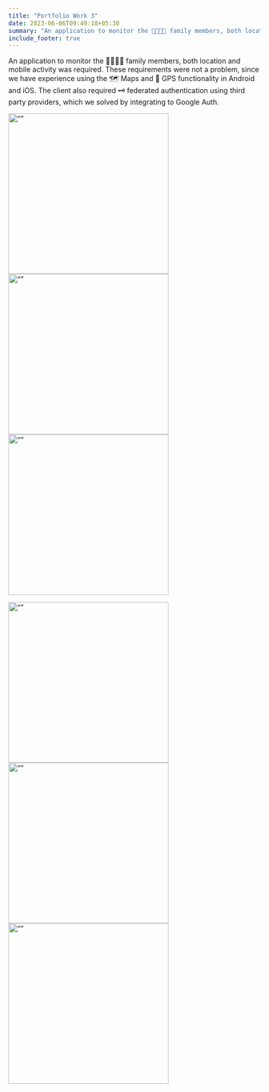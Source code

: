 ```yaml
---
title: "Portfolio Work 3"
date: 2023-06-06T09:49:18+05:30
summary: "An application to monitor the 👨‍👩‍👧‍👦 family members, both location and mobile activity ... "
include_footer: true
---
```



An application to monitor the 👨‍👩‍👧‍👦 family members, both location and mobile activity was required. These requirements were not a problem, since we have experience using the 🗺️ Maps and 📌 GPS functionality in Android and iOS. The client also required 🗝️ federated authentication using third party providers, which we solved by integrating to Google Auth.

<img src="https://i.imgur.com/H79GC79.jpg" alt= “” width="320">   <img src="https://i.imgur.com/yJi5bv4.jpg" alt= “” width="320">   <img src="https://i.imgur.com/LKjc0Nu.jpg" alt= “” width="320">

<img src="https://i.imgur.com/3aNSp4M.jpg" alt= “” width="320">   <img src="https://i.imgur.com/ud0rJVF.jpg" alt= “” width="320">   <img src="https://i.imgur.com/IKWSf48.jpg" alt= “” width="320">
